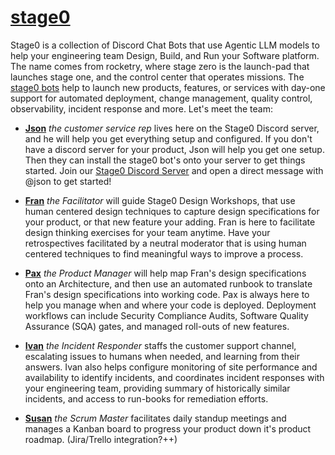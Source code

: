 # [stage0](https://agile-learning.institute/stage0)

Stage0 is a collection of Discord Chat Bots that use Agentic LLM models to help your engineering team  Design, Build, and Run your Software platform. The name comes from rocketry, where stage zero is the launch-pad that launches stage one, and the control center that operates missions. The [stage0 bots](./ECHO.md) help to launch new products, features, or services with day-one support for automated deployment, change management, quality  control, observability, incident response and more. Let's meet the team:

- **[Json](./bots/JSON.md)** *the customer service rep* lives here on the Stage0 Discord server, and he will help you get everything setup and configured. If you don't have a discord server for your product, Json will help you get one setup. Then they can install the stage0 bot's onto your server to get things started. Join our [Stage0 Discord Server](https://discord.gg/SzNTstqBH2) and open a direct message with @json to get started!

- **[Fran](./bots/FRAN.md)** *the Facilitator* will guide Stage0 Design Workshops, that use human centered design techniques to capture design specifications for your product, or that new feature your adding. Fran is here to facilitate design thinking exercises for your team anytime. Have your retrospectives facilitated by a neutral moderator that is using human centered techniques to find meaningful ways to improve a process. 

- **[Pax](./bots/PAX.md)** *the Product Manager* will help map Fran's design specifications onto an Architecture, and then use an automated runbook to translate Fran's design specifications into working code. Pax is always here to help you manage when and where your code is deployed. Deployment workflows can include Security Compliance Audits, Software Quality Assurance (SQA) gates, and managed roll-outs of new features.

- **[Ivan](./bots/IVAN.md)** *the Incident Responder* staffs the customer support channel, escalating issues to humans when needed, and learning from their answers. Ivan also helps configure monitoring of site performance and availability to identify incidents, and coordinates incident responses with your engineering team, providing summary of historically similar incidents, and access to run-books for remediation efforts.

- **[Susan](./bots/SUSAN.md)** *the Scrum Master* facilitates daily standup meetings and manages a Kanban board to progress your product down it's product roadmap. (Jira/Trello integration?++)

